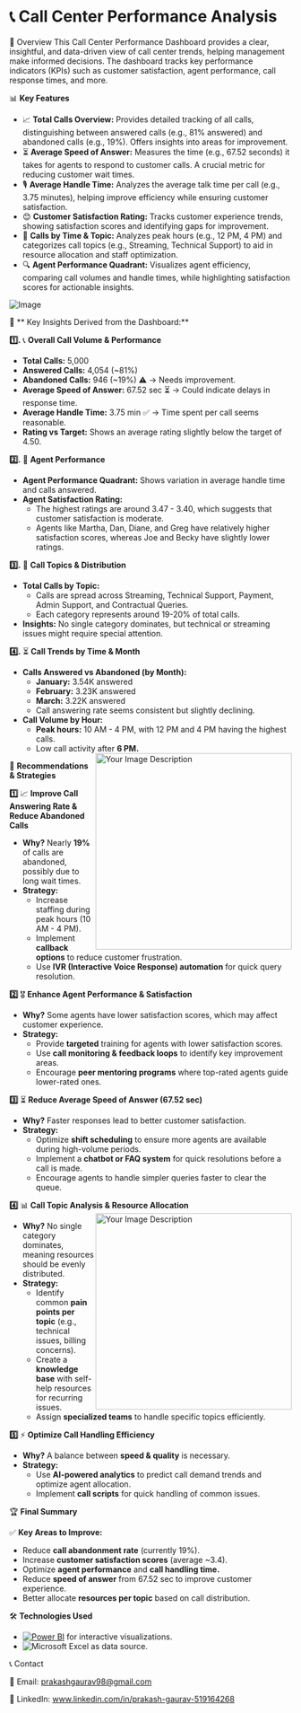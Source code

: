 # 📞 Call Center Performance Analysis
🚀 Overview
This Call Center Performance Dashboard provides a clear, insightful, and data-driven view of call center trends, helping management make informed decisions. The dashboard tracks key performance indicators (KPIs) such as customer satisfaction, agent performance, call response times, and more.

📊 **Key Features**

- 📈 **Total Calls Overview:** Provides detailed tracking of all calls, distinguishing between answered calls (e.g., 81% answered) and abandoned calls (e.g., 19%). Offers insights into areas for improvement.
- ⏳ **Average Speed of Answer:** Measures the time (e.g., 67.52 seconds) it takes for agents to respond to customer calls. A crucial metric for reducing customer wait times.
- 🎙️ **Average Handle Time:** Analyzes the average talk time per call (e.g., 3.75 minutes), helping improve efficiency while ensuring customer satisfaction.
- 😊 **Customer Satisfaction Rating:** Tracks customer experience trends, showing satisfaction scores and identifying gaps for improvement.
- 📅 **Calls by Time & Topic:** Analyzes peak hours (e.g., 12 PM, 4 PM) and categorizes call topics (e.g., Streaming, Technical Support) to aid in resource allocation and staff optimization.
- 🔍 **Agent Performance Quadrant:** Visualizes agent efficiency, comparing call volumes and handle times, while highlighting satisfaction scores for actionable insights.

![Image](https://github.com/user-attachments/assets/a0674da8-8728-4ff3-b0da-872fad6dbf61)


🔎 ** Key Insights Derived from the Dashboard:**

**1️⃣.** 📞 **Overall Call Volume & Performance**

- **Total Calls:** 5,000
- **Answered Calls:** 4,054 (~81%)
- **Abandoned Calls:** 946 (~19%) ⚠️ → Needs improvement.
- **Average Speed of Answer:** 67.52 sec ⏳ → Could indicate delays in response time.
- **Average Handle Time:** 3.75 min ✅ → Time spent per call seems reasonable.
- **Rating vs Target:** Shows an average rating slightly below the target of 4.50.

**2️⃣.** 🎯 **Agent Performance**

- **Agent Performance Quadrant:** Shows variation in average handle time and calls answered.
- **Agent Satisfaction Rating:**
    - The highest ratings are around 3.47 - 3.40, which suggests that customer satisfaction is moderate.
    - Agents like Martha, Dan, Diane, and Greg have relatively higher satisfaction scores, whereas Joe and Becky have slightly lower ratings.

**3️⃣.** 📡 **Call Topics & Distribution**

- **Total Calls by Topic:**
    - Calls are spread across Streaming, Technical Support, Payment, Admin Support, and Contractual Queries.
    - Each category represents around 19-20% of total calls.
- **Insights:** No single category dominates, but technical or streaming issues might require special attention.

**4️⃣.** ⏳ **Call Trends by Time & Month**

- **Calls Answered vs Abandoned (by Month):**
    - **January:** 3.54K answered
    - **February:** 3.23K answered
    - **March:** 3.22K answered
    - Call answering rate seems consistent but slightly declining.
- **Call Volume by Hour:**
   - **Peak hours:** 10 AM - 4 PM, with 12 PM and 4 PM having the highest calls.
   - Low call activity after **6 PM.**
  <img align="right" alt="Your Image Description" width="350" src="https://github.com/user-attachments/assets/b90fae4a-fd9d-4725-b10f-bce86a770929">

 
📌 **Recommendations & Strategies**

**1️⃣** 📈 **Improve Call Answering Rate & Reduce Abandoned Calls**

- **Why?** Nearly **19%** of calls are abandoned, possibly due to long wait times.
- **Strategy:**
    - Increase staffing during peak hours (10 AM - 4 PM).
    - Implement **callback options** to reduce customer frustration.
    - Use **IVR (Interactive Voice Response) automation** for quick query resolution.

**2️⃣** 🎖️ **Enhance Agent Performance & Satisfaction**

- **Why?** Some agents have lower satisfaction scores, which may affect customer experience.
- **Strategy:**
    - Provide **targeted** training for agents with lower satisfaction scores.
    - Use **call monitoring & feedback loops** to identify key improvement areas.
    - Encourage **peer mentoring programs** where top-rated agents guide lower-rated ones.

**3️⃣** ⏳ **Reduce Average Speed of Answer (67.52 sec)**

- **Why?** Faster responses lead to better customer satisfaction.
- **Strategy:**
    - Optimize **shift scheduling** to ensure more agents are available during high-volume periods.
    - Implement a **chatbot or FAQ system** for quick resolutions before a call is made.
    - Encourage agents to handle simpler queries faster to clear the queue.

**4️⃣** 📊 **Call Topic Analysis & Resource Allocation**
<img align="right" alt="Your Image Description" width="350" src="https://github.com/user-attachments/assets/62d6e73e-88d2-4cdf-972f-1bc13d7ffa83">

- **Why?** No single category dominates, meaning resources should be evenly distributed.
- **Strategy:**
    - Identify common **pain points per topic** (e.g., technical issues, billing concerns).
    - Create a **knowledge base** with self-help resources for recurring issues.
    - Assign **specialized teams** to handle specific topics efficiently.

**5️⃣** ⚡ **Optimize Call Handling Efficiency**

- **Why?** A balance between **speed & quality** is necessary.
- **Strategy:**
    - Use **AI-powered analytics** to predict call demand trends and optimize agent allocation.
    - Implement **call scripts** for quick handling of common issues.
 
🏆 **Final Summary**

✅ **Key Areas to Improve:**
- Reduce **call abandonment rate** (currently 19%).
- Increase **customer satisfaction scores** (average ~3.4).
- Optimize **agent performance** and **call handling time.**
- Reduce **speed of answer** from 67.52 sec to improve customer experience.
- Better allocate **resources per topic** based on call distribution.

🛠️ **Technologies Used**

- [![Power BI](https://custom-icon-badges.demolab.com/badge/Power%20BI-F1C912?logo=power-bi&logoColor=fff)](#) for interactive visualizations.
- ![Microsoft Excel](https://img.shields.io/badge/Microsoft_Excel-217346?logo=microsoft-excel&logoColor=white) as data source.

📞 Contact

📧 Email: prakashgaurav98@gmail.com

🔗 LinkedIn: www.linkedin.com/in/prakash-gaurav-519164268













  
